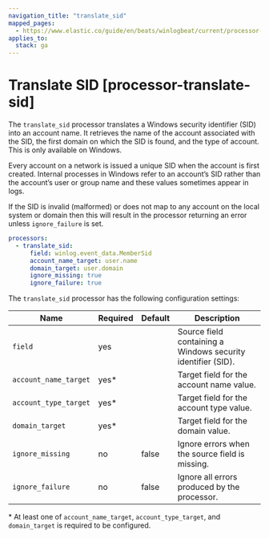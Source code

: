 ```yaml
---
navigation_title: "translate_sid"
mapped_pages:
  - https://www.elastic.co/guide/en/beats/winlogbeat/current/processor-translate-sid.html
applies_to:
  stack: ga
---
```


# Translate SID [processor-translate-sid]


The `translate_sid` processor translates a Windows security identifier (SID) into an account name. It retrieves the name of the account associated with the SID, the first domain on which the SID is found, and the type of account. This is only available on Windows.

Every account on a network is issued a unique SID when the account is first created. Internal processes in Windows refer to an account’s SID rather than the account’s user or group name and these values sometimes appear in logs.

If the SID is invalid (malformed) or does not map to any account on the local system or domain then this will result in the processor returning an error unless `ignore_failure` is set.

```yaml
processors:
  - translate_sid:
      field: winlog.event_data.MemberSid
      account_name_target: user.name
      domain_target: user.domain
      ignore_missing: true
      ignore_failure: true
```

The `translate_sid` processor has the following configuration settings:

| Name | Required | Default | Description |
| --- | --- | --- | --- |
| `field` | yes |  | Source field containing a Windows security identifier (SID). |
| `account_name_target` | yes* |  | Target field for the account name value. |
| `account_type_target` | yes* |  | Target field for the account type value. |
| `domain_target` | yes\* |  | Target field for the domain value. |
| `ignore_missing` | no | false | Ignore errors when the source field is missing. |
| `ignore_failure` | no | false | Ignore all errors produced by the processor. |

\* At least one of `account_name_target`, `account_type_target`, and `domain_target` is required to be configured.

